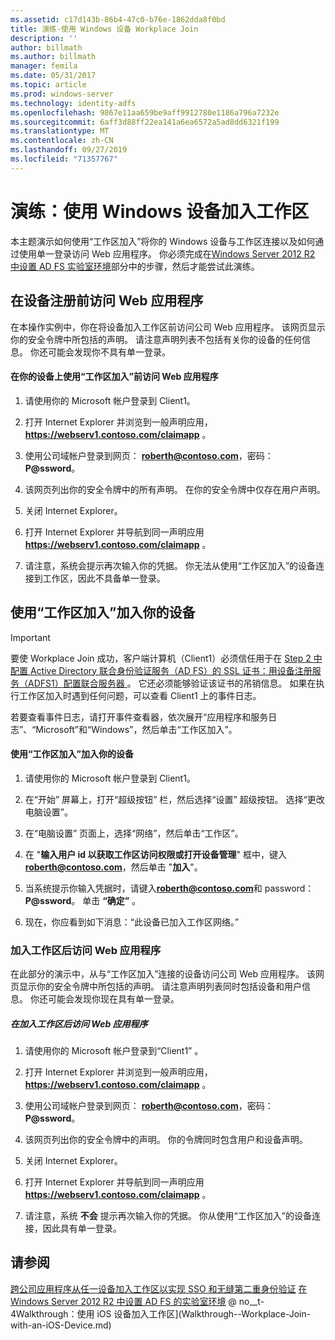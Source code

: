 ```yaml
---
ms.assetid: c17d143b-86b4-47c0-b76e-1862dda8f0bd
title: 演练-使用 Windows 设备 Workplace Join
description: ''
author: billmath
ms.author: billmath
manager: femila
ms.date: 05/31/2017
ms.topic: article
ms.prod: windows-server
ms.technology: identity-adfs
ms.openlocfilehash: 9867e11aa659be9aff9912780e1186a796a7232e
ms.sourcegitcommit: 6aff3d88ff22ea141a6ea6572a5ad8dd6321f199
ms.translationtype: MT
ms.contentlocale: zh-CN
ms.lasthandoff: 09/27/2019
ms.locfileid: "71357767"
---
```

# <a name="walkthrough-workplace-join-with-a-windows-device"></a>演练：使用 Windows 设备加入工作区

本主题演示如何使用“工作区加入”将你的 Windows 设备与工作区连接以及如何通过使用单一登录访问 Web 应用程序。 你必须完成在[Windows Server 2012 R2 中设置 AD FS 实验室环境](../deployment/Set-up-the-lab-environment-for-AD-FS-in-Windows-Server-2012-R2.md)部分中的步骤，然后才能尝试此演练。

## <a name="access-the-web-application-before-device-registration"></a>在设备注册前访问 Web 应用程序
在本操作实例中，你在将设备加入工作区前访问公司 Web 应用程序。 该网页显示你的安全令牌中所包括的声明。 请注意声明列表不包括有关你的设备的任何信息。 你还可能会发现你不具有单一登录。

#### <a name="to-access-the-web-application-before-you-use-workplace-join-on-your-device"></a>在你的设备上使用“工作区加入”前访问 Web 应用程序

1. 请使用你的 Microsoft 帐户登录到 Client1。

2. 打开 Internet Explorer 并浏览到一般声明应用， **https://webserv1.contoso.com/claimapp** 。

3. 使用公司域帐户登录到网页： <strong>roberth@contoso.com</strong>，密码： <strong>P@ssword</strong>。

4. 该网页列出你的安全令牌中的所有声明。 在你的安全令牌中仅存在用户声明。

5. 关闭 Internet Explorer。

6. 打开 Internet Explorer 并导航到同一声明应用 **https://webserv1.contoso.com/claimapp** 。

7. 请注意，系统会提示再次输入你的凭据。 你无法从使用“工作区加入”的设备连接到工作区，因此不具备单一登录。

## <a name="join-your-device-with-workplace-join"></a>使用“工作区加入”加入你的设备

> [!IMPORTANT]
> 要使 Workplace Join 成功，客户端计算机（Client1）必须信任用于在 [Step 2 中配置 Active Directory 联合身份验证服务（AD FS）的 SSL 证书：用设备注册服务（ADFS1）配置联合服务器 ](../deployment/Set-up-the-lab-environment-for-AD-FS-in-Windows-Server-2012-R2.md#BKMK_4)。 它还必须能够验证该证书的吊销信息。 如果在执行工作区加入时遇到任何问题，可以查看 Client1 上的事件日志。
> 
> 若要查看事件日志，请打开事件查看器，依次展开“应用程序和服务日志”、“Microsoft”和“Windows”，然后单击“工作区加入”。

#### <a name="to-join-your-device-with-workplace-join"></a>使用“工作区加入”加入你的设备

1. 请使用你的 Microsoft 帐户登录到 Client1。

2. 在“开始” 屏幕上，打开“超级按钮” 栏，然后选择“设置” 超级按钮。 选择“更改电脑设置”。

3. 在“电脑设置” 页面上，选择“网络”，然后单击“工作区”。

4. 在 "**输入用户 id 以获取工作区访问权限或打开设备管理**" 框中，键入<strong>roberth@contoso.com</strong>，然后单击 "**加入**"。

5. 当系统提示你输入凭据时，请键入<strong>roberth@contoso.com</strong>和 password： <strong>P@ssword</strong>。 单击 **“确定”** 。

6. 现在，你应看到如下消息：“此设备已加入工作区网络。”

### <a name="access-the-web-application-after-joining-the-workplace"></a>加入工作区后访问 Web 应用程序
在此部分的演示中，从与“工作区加入”连接的设备访问公司 Web 应用程序。 该网页显示你的安全令牌中所包括的声明。 请注意声明列表同时包括设备和用户信息。 你还可能会发现你现在具有单一登录。

##### <a name="to-access-the-web-application-after-joining-the-workplace"></a>在加入工作区后访问 Web 应用程序

1. 请使用你的 Microsoft 帐户登录到“Client1” 。

2. 打开 Internet Explorer 并浏览到一般声明应用， **https://webserv1.contoso.com/claimapp** 。

3. 使用公司域帐户登录到网页： <strong>roberth@contoso.com</strong>，密码： <strong>P@ssword</strong>。

4. 该网页列出你的安全令牌中的声明。 你的令牌同时包含用户和设备声明。

5. 关闭 Internet Explorer。

6. 打开 Internet Explorer 并导航到同一声明应用 **https://webserv1.contoso.com/claimapp** 。

7. 请注意，系统 **不会** 提示再次输入你的凭据。 你从使用“工作区加入”的设备连接，因此具有单一登录。

## <a name="see-also"></a>请参阅
[跨公司应用程序从任一设备加入工作区以实现 SSO 和无缝第二重身份验证](Join-to-Workplace-from-Any-Device-for-SSO-and-Seamless-Second-Factor-Authentication-Across-Company-Applications.md)
[在 Windows Server 2012 R2 中设置 AD FS 的实验室环境](../deployment/Set-up-the-lab-environment-for-AD-FS-in-Windows-Server-2012-R2.md)
 @ no__t-4Walkthrough：使用 iOS 设备加入工作区](Walkthrough--Workplace-Join-with-an-iOS-Device.md)




